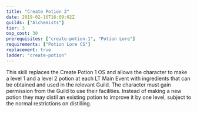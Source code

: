 ```yaml
---
title: "Create Potion 2"
date: 2019-02-16T16:09:02Z
guilds: ["Alchemists"]
tier: 3
osp_cost: 30
prerequisites: ["create-potion-1", "Potion Lore"]
requirements: ["Potion Lore CS"]
replacement: true
ladder: "create-potion"
---
```

This skill replaces the Create Potion 1 OS and allows the character to make a level 1 and a level 2 potion at each LT Main Event with ingredients that can be obtained and used in the relevant Guild. The character must gain permission from the Guild to use their facilities. Instead of making a new potion they may distil an existing potion to improve it by one level, subject to the normal restrictions on distilling.